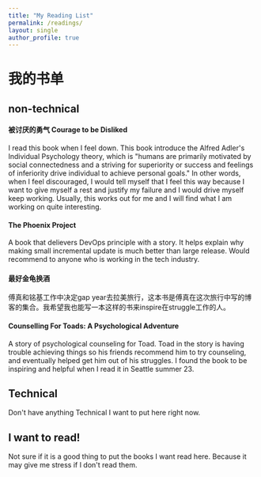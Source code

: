 ```yaml
---
title: "My Reading List"
permalink: /readings/
layout: single
author_profile: true
---
```


# 我的书单

## non-technical

#### 被讨厌的勇气 Courage to be Disliked
I read this book when I feel down. This book introduce the Alfred Adler's Individual Psychology theory, which is "humans are primarily motivated by social connectedness and a striving for superiority or success and feelings of inferiority drive individual to achieve personal goals." In other words, when I feel discouraged, I would tell myself that I feel this way because I want to give myself a rest and justify my failure and I would drive myself keep working. Usually, this works out for me and I will find what I am working on quite interesting.

#### The Phoenix Project
A book that delievers DevOps principle with a story. It helps explain why making small incremental update is much better than large release. Would recommend to anyone who is working in the tech industry.

#### 最好金龟换酒
傅真和铭基工作中决定gap year去拉美旅行，这本书是傅真在这次旅行中写的博客的集合。我希望我也能写一本这样的书来inspire在struggle工作的人。

#### Counselling For Toads: A Psychological Adventure
A story of psychological counseling for Toad. Toad in the story is having trouble achieving things so his friends recommend him to try counseling, and eventually helped get him out of his struggles. I found the book to be inspiring and helpful when I read it in Seattle summer 23.

## Technical

Don't have anything Technical I want to put here right now.

## I want to read!

Not sure if it is a good thing to put the books I want read here. Because it may give me stress if I don't read them.